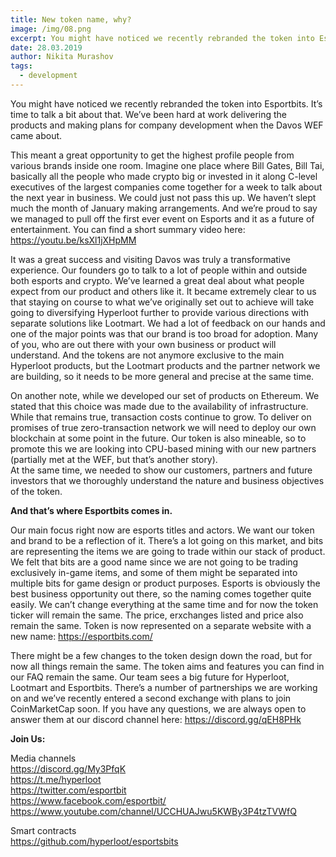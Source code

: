 ```yaml
---
title: New token name, why?
image: /img/08.png
excerpt: You might have noticed we recently rebranded the token into Esportbits. It’s time to talk a bit about that.
date: 28.03.2019
author: Nikita Murashov
tags:
  - development
---
```


You might have noticed we recently rebranded the token into Esportbits. It’s time to talk a bit about that.
We’ve been hard at work delivering the products and making plans for company development when the Davos WEF came about. 

This meant a great opportunity to get the highest profile people from various brands inside one room. 
Imagine one place where Bill Gates, Bill Tai, basically all the people who made crypto big or invested in it along C-level executives of the largest companies come together for a week to talk about the next year in business. 
We could just not pass this up. We haven’t slept much the month of January making arrangements. 
And we’re proud to say we managed to pull off the first ever event on Esports and it as a future of entertainment. 
You can find a short summary video here: https://youtu.be/ksXl1jXHpMM

It was a great success and visiting Davos was truly a transformative experience. Our founders go to talk to a lot of people within and outside both esports and crypto. 
We’ve learned a great deal about what people expect from our product and others like it. 
It became extremely clear to us that staying on course to what we’ve originally set out to achieve will take going to diversifying Hyperloot further to provide various directions with separate solutions like Lootmart. We had a lot of feedback on our hands and one of the major points was that our brand is too broad for adoption. 
Many of you, who are out there with your own business or product will understand. 
And the tokens are not anymore exclusive to the main Hyperloot products, but the Lootmart products and the partner network we are building, so it needs to be more general and precise at the same time. 

On another note, while we developed our set of products on Ethereum. 
We stated that this choice was made due to the availability of infrastructure. 
While that remains true, transaction costs continue to grow. 
To deliver on promises of true zero-transaction network we will need to deploy our own blockchain at some point in the future.
Our token is also mineable, so to promote this we are looking into CPU-based mining with our new partners (partially met at the WEF, but that’s another story).   
At the same time, we needed to show our customers, partners and future investors that we thoroughly understand the nature and business objectives of the token.

**And that’s where Esportbits comes in.**

Our main focus right now are esports titles and actors. 
We want our token and brand to be a reflection of it. 
There’s a lot going on this market, and bits are representing the items we are going to trade within our stack of product. 
We felt that bits are a good name since we are not going to be trading exclusively in-game items, and some of them might be separated into multiple bits for game design or product purposes. 
Esports is obviously the best business opportunity out there, so the naming comes together quite easily.
We can’t change everything at the same time and for now the token ticker will remain the same. The price, erxchanges listed and price also remain the same. 
Token is now represented on a separate website with a new name: https://esportbits.com/

There might be a few changes to the token design down the road, but for now all things remain the same. 
The token aims and features you can find in our FAQ remain the same. 
Our team sees a big future for Hyperloot, Lootmart and Esportbits. 
There’s a number of partnerships we are working on and we’ve recently entered a second exchange with plans to join CoinMarketCap soon. 
If you have any questions, we are always open to answer them at our discord channel here: https://discord.gg/qEH8PHk 

**Join Us:**

Media channels</br>
https://discord.gg/My3PfqK</br>
https://t.me/hyperloot</br>
https://twitter.com/esportbit</br>
https://www.facebook.com/esportbit/</br>
https://www.youtube.com/channel/UCCHUAJwu5KWBy3P4tzTVWfQ</br>

Smart contracts</br>
https://github.com/hyperloot/esportsbits

